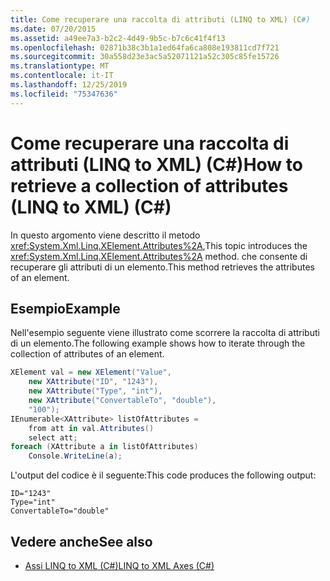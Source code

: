 ```yaml
---
title: Come recuperare una raccolta di attributi (LINQ to XML) (C#)
ms.date: 07/20/2015
ms.assetid: a49ee7a3-b2c2-4d49-9b5c-b7c6c41f4f13
ms.openlocfilehash: 02871b38c3b1a1ed64fa6ca808e193811cd7f721
ms.sourcegitcommit: 30a558d23e3ac5a52071121a52c305c85fe15726
ms.translationtype: MT
ms.contentlocale: it-IT
ms.lasthandoff: 12/25/2019
ms.locfileid: "75347636"
---
```

# <a name="how-to-retrieve-a-collection-of-attributes-linq-to-xml-c"></a><span data-ttu-id="48ef8-102">Come recuperare una raccolta di attributi (LINQ to XML) (C#)</span><span class="sxs-lookup"><span data-stu-id="48ef8-102">How to retrieve a collection of attributes (LINQ to XML) (C#)</span></span>
<span data-ttu-id="48ef8-103">In questo argomento viene descritto il metodo <xref:System.Xml.Linq.XElement.Attributes%2A>,</span><span class="sxs-lookup"><span data-stu-id="48ef8-103">This topic introduces the <xref:System.Xml.Linq.XElement.Attributes%2A> method.</span></span> <span data-ttu-id="48ef8-104">che consente di recuperare gli attributi di un elemento.</span><span class="sxs-lookup"><span data-stu-id="48ef8-104">This method retrieves the attributes of an element.</span></span>  
  
## <a name="example"></a><span data-ttu-id="48ef8-105">Esempio</span><span class="sxs-lookup"><span data-stu-id="48ef8-105">Example</span></span>  
 <span data-ttu-id="48ef8-106">Nell'esempio seguente viene illustrato come scorrere la raccolta di attributi di un elemento.</span><span class="sxs-lookup"><span data-stu-id="48ef8-106">The following example shows how to iterate through the collection of attributes of an element.</span></span>  
  
```csharp  
XElement val = new XElement("Value",  
    new XAttribute("ID", "1243"),  
    new XAttribute("Type", "int"),  
    new XAttribute("ConvertableTo", "double"),  
    "100");  
IEnumerable<XAttribute> listOfAttributes =  
    from att in val.Attributes()  
    select att;  
foreach (XAttribute a in listOfAttributes)  
    Console.WriteLine(a);  
```  
  
 <span data-ttu-id="48ef8-107">L'output del codice è il seguente:</span><span class="sxs-lookup"><span data-stu-id="48ef8-107">This code produces the following output:</span></span>  
  
```output  
ID="1243"  
Type="int"  
ConvertableTo="double"  
```  
  
## <a name="see-also"></a><span data-ttu-id="48ef8-108">Vedere anche</span><span class="sxs-lookup"><span data-stu-id="48ef8-108">See also</span></span>

- [<span data-ttu-id="48ef8-109">Assi LINQ to XML (C#)</span><span class="sxs-lookup"><span data-stu-id="48ef8-109">LINQ to XML Axes (C#)</span></span>](./linq-to-xml-axes-overview.md)

